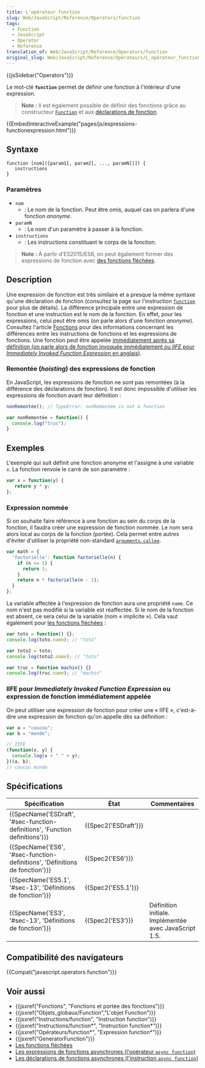 ```yaml
---
title: L'opérateur function
slug: Web/JavaScript/Reference/Operators/function
tags:
  - Function
  - JavaScript
  - Operator
  - Reference
translation_of: Web/JavaScript/Reference/Operators/function
original_slug: Web/JavaScript/Reference/Opérateurs/L_opérateur_function
---
```

{{jsSidebar("Operators")}}

Le mot-clé **`function`** permet de définir une fonction à l'intérieur d'une expression.

> **Note :** Il est également possible de définir des fonctions grâce au constructeur [`Function`](/fr/docs/Web/JavaScript/Reference/Objets_globaux/Function) et aux [déclarations de fonction](/fr/docs/Web/JavaScript/Reference/Instructions/function).

{{EmbedInteractiveExample("pages/js/expressions-functionexpression.html")}}

## Syntaxe

    function [nom]([param1[, param2[, ..., paramN]]]) {
       instructions
    }

### Paramètres

- `nom`
  - : Le nom de la fonction. Peut être omis, auquel cas on parlera d'une fonction _anonyme_.
- `paramN`
  - : Le nom d'un paramètre à passer à la fonction.
- `instructions`
  - : Les instructions constituant le corps de la fonction.

> **Note :** À partir d'ES2015/ES6, on peut également former des expressions de fonction avec [des fonctions fléchées](/fr/docs/Web/JavaScript/Reference/Fonctions/Fonctions_fl%C3%A9ch%C3%A9es).

## Description

Une expression de fonction est très similaire et a presque la même syntaxe qu'une déclaration de fonction (consultez la page sur l'instruction [`function`](/fr/docs/Web/JavaScript/Reference/Instructions/function) pour plus de détails). La différence principale entre une expression de fonction et une instruction est le nom de la fonction. En effet, pour les expressions, celui peut être omis (on parle alors d'une fonction _anonyme_). Consultez l'article [Fonctions](/fr/docs/Web/JavaScript/Guide/Fonctions) pour des informations concernant les différences entre les instructions de fonctions et les expressions de fonctions. Une fonction peut être appelée [immédiatement après sa définition (on parle alors de fonction invoquée immédiatement ou _IIFE_ pour _Immediately Invoked Function Expression_ en anglais)](/fr/docs/Glossaire/IIFE).

### Remontée (_hoisting_) des expressions de fonction

En JavaScript, les expressions de fonction ne sont pas remontées (à la différence des déclarations de fonction). Il est donc impossible d'utiliser les expressions de fonction avant leur définition :

```js
nonRemontée(); // TypeError: nonRemontée is not a function

var nonRemontée = function() {
  console.log("truc");
}
```

## Exemples

L'exemple qui suit définit une fonction anonyme et l'assigne à une variable `x`. La fonction renvoie le carré de son paramètre :

```js
var x = function(y) {
   return y * y;
};
```

### Expression nommée

Si on souhaite faire référence à une fonction au sein du corps de la fonction, il faudra créer une expression de fonction nommée. Le nom sera alors local au corps de la fonction (portée). Cela permet entre autres d'éviter d'utiliser la propriété non-standard [`arguments.callee`](/fr/docs/Web/JavaScript/Reference/Fonctions/arguments/callee).

```js
var math = {
  'factorielle': function factorielle(n) {
    if (n <= 1) {
      return 1;
    }
    return n * factorielle(n - 1);
  }
};
```

La variable affectée à l'expression de fonction aura une propriété `name`. Ce nom n'est pas modifié si la variable est réaffectée. Si le nom de la fonction est absent, ce sera celui de la variable (nom « implicite »). Cela vaut également pour [les fonctions fléchées](/fr/docs/Web/JavaScript/Reference/Fonctions/Fonctions_fl%C3%A9ch%C3%A9es) :

```js
var toto = function() {};
console.log(toto.name); // "toto"

var toto2 = toto;
console.log(toto2.name); // "toto"

var truc = function machin() {}
console.log(truc.name); // "machin"
```

### IIFE pour _Immediately Invoked Function Expression_ ou expression de fonction immédiatement appelée

On peut utiliser une expression de fonction pour créer une « IIFE », c'est-à-dire une expression de fonction qu'on appelle dès sa définition :

```js
var a = "coucou";
var b = "monde";

// IIFE
(function(x, y) {
  console.log(x + " " + y);
})(a, b);
// coucou monde
```

## Spécifications

| Spécification                                                                                        | État                         | Commentaires                                          |
| ---------------------------------------------------------------------------------------------------- | ---------------------------- | ----------------------------------------------------- |
| {{SpecName('ESDraft', '#sec-function-definitions', 'Function definitions')}} | {{Spec2('ESDraft')}} |                                                       |
| {{SpecName('ES6', '#sec-function-definitions', 'Définitions de fonction')}} | {{Spec2('ES6')}}         |                                                       |
| {{SpecName('ES5.1', '#sec-13', 'Définitions de fonction')}}                     | {{Spec2('ES5.1')}}     |                                                       |
| {{SpecName('ES3', '#sec-13', 'Définitions de fonction')}}                         | {{Spec2('ES3')}}         | Définition initiale. Implémentée avec JavaScript 1.5. |

## Compatibilité des navigateurs

{{Compat("javascript.operators.function")}}

## Voir aussi

- {{jsxref("Fonctions", "Fonctions et portée des fonctions")}}
- {{jsxref("Objets_globaux/Function","L'objet Function")}}
- {{jsxref("Instructions/function", "Instruction function")}}
- {{jsxref("Instructions/function*", "Instruction function*")}}
- {{jsxref("Opérateurs/function*", "Expression function*")}}
- {{jsxref("GeneratorFunction")}}
- [Les fonctions fléchées](/fr/docs/Web/JavaScript/Reference/Fonctions/Fonctions_fl%C3%A9ch%C3%A9es)
- [Les expressions de fonctions asynchrones (l'opérateur `async function`)](/fr/docs/Web/JavaScript/Reference/Op%C3%A9rateurs/async_function)
- [Les déclarations de fonctions asynchrones (l'instruction `async function`)](/fr/docs/Web/JavaScript/Reference/Instructions/async_function)
